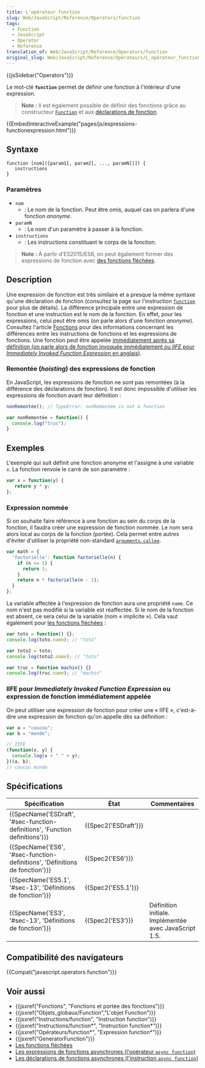 ```yaml
---
title: L'opérateur function
slug: Web/JavaScript/Reference/Operators/function
tags:
  - Function
  - JavaScript
  - Operator
  - Reference
translation_of: Web/JavaScript/Reference/Operators/function
original_slug: Web/JavaScript/Reference/Opérateurs/L_opérateur_function
---
```

{{jsSidebar("Operators")}}

Le mot-clé **`function`** permet de définir une fonction à l'intérieur d'une expression.

> **Note :** Il est également possible de définir des fonctions grâce au constructeur [`Function`](/fr/docs/Web/JavaScript/Reference/Objets_globaux/Function) et aux [déclarations de fonction](/fr/docs/Web/JavaScript/Reference/Instructions/function).

{{EmbedInteractiveExample("pages/js/expressions-functionexpression.html")}}

## Syntaxe

    function [nom]([param1[, param2[, ..., paramN]]]) {
       instructions
    }

### Paramètres

- `nom`
  - : Le nom de la fonction. Peut être omis, auquel cas on parlera d'une fonction _anonyme_.
- `paramN`
  - : Le nom d'un paramètre à passer à la fonction.
- `instructions`
  - : Les instructions constituant le corps de la fonction.

> **Note :** À partir d'ES2015/ES6, on peut également former des expressions de fonction avec [des fonctions fléchées](/fr/docs/Web/JavaScript/Reference/Fonctions/Fonctions_fl%C3%A9ch%C3%A9es).

## Description

Une expression de fonction est très similaire et a presque la même syntaxe qu'une déclaration de fonction (consultez la page sur l'instruction [`function`](/fr/docs/Web/JavaScript/Reference/Instructions/function) pour plus de détails). La différence principale entre une expression de fonction et une instruction est le nom de la fonction. En effet, pour les expressions, celui peut être omis (on parle alors d'une fonction _anonyme_). Consultez l'article [Fonctions](/fr/docs/Web/JavaScript/Guide/Fonctions) pour des informations concernant les différences entre les instructions de fonctions et les expressions de fonctions. Une fonction peut être appelée [immédiatement après sa définition (on parle alors de fonction invoquée immédiatement ou _IIFE_ pour _Immediately Invoked Function Expression_ en anglais)](/fr/docs/Glossaire/IIFE).

### Remontée (_hoisting_) des expressions de fonction

En JavaScript, les expressions de fonction ne sont pas remontées (à la différence des déclarations de fonction). Il est donc impossible d'utiliser les expressions de fonction avant leur définition :

```js
nonRemontée(); // TypeError: nonRemontée is not a function

var nonRemontée = function() {
  console.log("truc");
}
```

## Exemples

L'exemple qui suit définit une fonction anonyme et l'assigne à une variable `x`. La fonction renvoie le carré de son paramètre :

```js
var x = function(y) {
   return y * y;
};
```

### Expression nommée

Si on souhaite faire référence à une fonction au sein du corps de la fonction, il faudra créer une expression de fonction nommée. Le nom sera alors local au corps de la fonction (portée). Cela permet entre autres d'éviter d'utiliser la propriété non-standard [`arguments.callee`](/fr/docs/Web/JavaScript/Reference/Fonctions/arguments/callee).

```js
var math = {
  'factorielle': function factorielle(n) {
    if (n <= 1) {
      return 1;
    }
    return n * factorielle(n - 1);
  }
};
```

La variable affectée à l'expression de fonction aura une propriété `name`. Ce nom n'est pas modifié si la variable est réaffectée. Si le nom de la fonction est absent, ce sera celui de la variable (nom « implicite »). Cela vaut également pour [les fonctions fléchées](/fr/docs/Web/JavaScript/Reference/Fonctions/Fonctions_fl%C3%A9ch%C3%A9es) :

```js
var toto = function() {};
console.log(toto.name); // "toto"

var toto2 = toto;
console.log(toto2.name); // "toto"

var truc = function machin() {}
console.log(truc.name); // "machin"
```

### IIFE pour _Immediately Invoked Function Expression_ ou expression de fonction immédiatement appelée

On peut utiliser une expression de fonction pour créer une « IIFE », c'est-à-dire une expression de fonction qu'on appelle dès sa définition :

```js
var a = "coucou";
var b = "monde";

// IIFE
(function(x, y) {
  console.log(x + " " + y);
})(a, b);
// coucou monde
```

## Spécifications

| Spécification                                                                                        | État                         | Commentaires                                          |
| ---------------------------------------------------------------------------------------------------- | ---------------------------- | ----------------------------------------------------- |
| {{SpecName('ESDraft', '#sec-function-definitions', 'Function definitions')}} | {{Spec2('ESDraft')}} |                                                       |
| {{SpecName('ES6', '#sec-function-definitions', 'Définitions de fonction')}} | {{Spec2('ES6')}}         |                                                       |
| {{SpecName('ES5.1', '#sec-13', 'Définitions de fonction')}}                     | {{Spec2('ES5.1')}}     |                                                       |
| {{SpecName('ES3', '#sec-13', 'Définitions de fonction')}}                         | {{Spec2('ES3')}}         | Définition initiale. Implémentée avec JavaScript 1.5. |

## Compatibilité des navigateurs

{{Compat("javascript.operators.function")}}

## Voir aussi

- {{jsxref("Fonctions", "Fonctions et portée des fonctions")}}
- {{jsxref("Objets_globaux/Function","L'objet Function")}}
- {{jsxref("Instructions/function", "Instruction function")}}
- {{jsxref("Instructions/function*", "Instruction function*")}}
- {{jsxref("Opérateurs/function*", "Expression function*")}}
- {{jsxref("GeneratorFunction")}}
- [Les fonctions fléchées](/fr/docs/Web/JavaScript/Reference/Fonctions/Fonctions_fl%C3%A9ch%C3%A9es)
- [Les expressions de fonctions asynchrones (l'opérateur `async function`)](/fr/docs/Web/JavaScript/Reference/Op%C3%A9rateurs/async_function)
- [Les déclarations de fonctions asynchrones (l'instruction `async function`)](/fr/docs/Web/JavaScript/Reference/Instructions/async_function)
